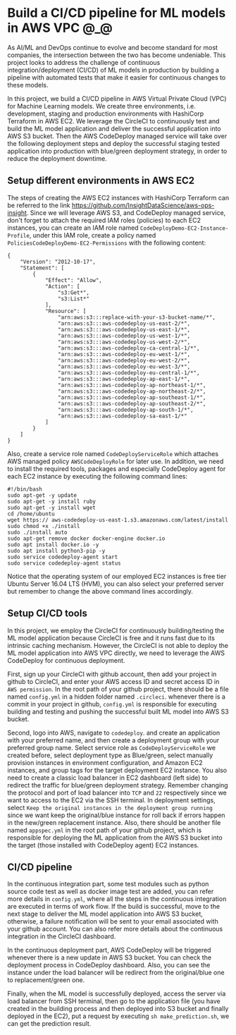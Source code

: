 # Build a CI/CD pipeline for ML models in AWS VPC @_@
As AI/ML and DevOps continue to evolve and become standard for most companies, the intersection between the two has become undeniable. This project looks to address the challenge of continuous integration/deployment (CI/CD) of ML models in production by building a pipeline with automated tests that make it easier for continuous changes to these models.

In this project, we build a CI/CD pipeline in AWS Virtual Private Cloud (VPC) for Machine Learning models. We create three environments, i.e. development, staging and production environments with HashiCorp Terraform in AWS EC2. We leverage the CircleCI to continuously test and build the ML model application and deliver the successful application into AWS S3 bucket. Then the AWS CodeDeploy managed service will take over the following deployment steps and deploy the successful staging tested application into production with blue/green deployment strategy, in order to reduce the deployment downtime.

## Setup different environments in AWS EC2
The steps of creating the AWS EC2 instances with HashiCorp Terraform can be referred to the link https://github.com/InsightDataScience/aws-ops-insight. Since we will leverage AWS S3, and CodeDeploy managed service, don't forget to attach the required IAM roles (policies) to each EC2 instances, you can create an IAM role named `CodeDeployDemo-EC2-Instance-Profile`, under this IAM role, create a policy named `PoliciesCodeDeployDemo-EC2-Permissions` with the following content:
```
{
    "Version": "2012-10-17",
    "Statement": [
        {
            "Effect": "Allow",
            "Action": [
                "s3:Get*",
                "s3:List*"
            ],
            "Resource": [
                "arn:aws:s3:::replace-with-your-s3-bucket-name/*",
                "arn:aws:s3:::aws-codedeploy-us-east-2/*",
                "arn:aws:s3:::aws-codedeploy-us-east-1/*",
                "arn:aws:s3:::aws-codedeploy-us-west-1/*",
                "arn:aws:s3:::aws-codedeploy-us-west-2/*",
                "arn:aws:s3:::aws-codedeploy-ca-central-1/*",
                "arn:aws:s3:::aws-codedeploy-eu-west-1/*",
                "arn:aws:s3:::aws-codedeploy-eu-west-2/*",
                "arn:aws:s3:::aws-codedeploy-eu-west-3/*",
                "arn:aws:s3:::aws-codedeploy-eu-central-1/*",
                "arn:aws:s3:::aws-codedeploy-ap-east-1/*",
                "arn:aws:s3:::aws-codedeploy-ap-northeast-1/*",
                "arn:aws:s3:::aws-codedeploy-ap-northeast-2/*",
                "arn:aws:s3:::aws-codedeploy-ap-southeast-1/*",
                "arn:aws:s3:::aws-codedeploy-ap-southeast-2/*",
                "arn:aws:s3:::aws-codedeploy-ap-south-1/*",
                "arn:aws:s3:::aws-codedeploy-sa-east-1/*"
            ]
        }
    ]
}
```
Also, create a service role named `CodeDeployServiceRole` which attaches AWS managed policy `AWSCodeDeployRole` for later use.
In addition, we need to install the required tools, packages and especially CodeDeploy agent for each EC2 instance by executing the following command lines:

```
#!/bin/bash 
sudo apt-get -y update 
sudo apt-get -y install ruby 
sudo apt-get -y install wget 
cd /home/ubuntu 
wget https:// aws-codedeploy-us-east-1.s3.amazonaws.com/latest/install 
sudo chmod +x ./install 
sudo ./install auto 
sudo apt-get remove docker docker-engine docker.io 
sudo apt install docker.io -y 
sudo apt install python3-pip -y 
sudo service codedeploy-agent start
sudo service codedeploy-agent status
```

Notice that the operating system of our employed EC2 instances is free tier Ubuntu Server 16.04 LTS (HVM), you can also select your preferred server but remember to change the above command lines accordingly.

## Setup CI/CD tools
In this project, we employ the CircleCI for continuously building/testing the ML model application because CircleCI is free and it runs fast due to its intrinsic caching mechanism. However, the CircleCI is not able to deploy the ML model application into AWS VPC directly, we need to leverage the AWS CodeDeploy for continuous deployment.

First, sign up your CircleCI with github account, then add your project in github to CircleCI, and enter your AWS access ID and secret access ID in `AWS permission`. In the root path of your github project, there should be a file named `config.yml` in a hidden folder named `.circleci`. whenever there is a commit in your project in github, `config.yml` is responsible for executing building and testing and pushing the successful built ML model into AWS S3 bucket. 

Second, logo into AWS, navigate to `codedeploy`. and create an application with your preferred name, and then create a deployment group with your preferred group name. Select service role as `CodeDeployServiceRole` we created before, select deployment type as Blue/green, select manually provision instances in environment configuration, and Amazon EC2 instances, and group tags for the target deployment EC2 instance. You also need to create a classic load balancer in EC2 dashboard (left side) to redirect the traffic for blue/green deployment strategy. Remember changing the protocol and port of load balancer into `TCP` and `22` respectively since we want to access to the EC2 via the SSH terminal. In deployment settings, select `Keep the original instances in the deployment group running` since we want keep the original/blue instance for roll back if errors happen in the new/green replacement instance.  Also, there should be another file named `appspec.yml` in the root path of your github project, which is responsible for deploying the ML application from the AWS S3 bucket into the target (those installed with CodeDeploy agent) EC2 instances. 

## CI/CD pipeline
In the continuous integration part, some test modules such as python source code test as well as docker image test are added, you can refer more details in `config.yml`, where all the steps in the continuous integration are executed in terms of work flow. If the build is successful, move to the next stage to deliver the ML model application into AWS S3 bucket, otherwise, a failure notification will be sent to your email associated with your github account. You can also refer more details about the continuous integration in the CircleCI dashboard.

In the continuous deployment part, AWS CodeDeploy will be triggered whenever there is a new update in AWS S3 bucket. You can check the deployment process in CodeDeploy dashboard. Also, you can see the instance under the load balancer will be redirect from the original/blue one to replacement/green one.

Finally, when the ML model is successfully deployed, access the server via load balancer from SSH terminal, then go to the application file (you have created in the building process and then deployed into S3 bucket and finally deployed in the EC2), put a request by executing `sh make_prediction.sh`, we can get the prediction result.




















